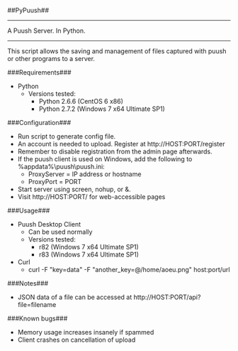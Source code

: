 ##PyPuush##
***
A Puush Server. In Python.
***
This script allows the saving and management of files captured with puush or other programs to a server.

###Requirements###
* Python
    * Versions tested:
        * Python 2.6.6 (CentOS 6 x86)
        * Python 2.7.2 (Windows 7 x64 Ultimate SP1)

###Configuration###
* Run script to generate config file.
* An account is needed to upload. Register at http://HOST:PORT/register
* Remember to disable registration from the admin page afterwards.
* If the puush client is used on Windows, add the following to %appdata%\puush\puush.ini:
    * ProxyServer = IP address or hostname
    * ProxyPort = PORT
* Start server using screen, nohup, or &.
* Visit http://HOST:PORT/ for web-accessible pages

###Usage###
* Puush Desktop Client
    * Can be used normally
    * Versions tested:
        * r82 (Windows 7 x64 Ultimate SP1)
        * r83 (Windows 7 x64 Ultimate SP1)
* Curl
    * curl -F "key=data" -F "another_key=@/home/aoeu.png" host:port/url

###Notes###
* JSON data of a file can be accessed at http://HOST:PORT/api?file=filename

###Known bugs###
* Memory usage increases insanely if spammed
* Client crashes on cancellation of upload
